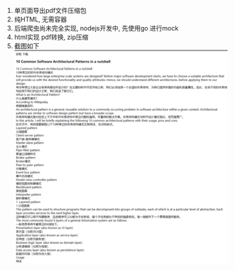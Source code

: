 1. 单页面导出pdf文件压缩包
2. 纯HTML, 无需容器
3. 后端爬虫尚未完全实现, nodejs开发中, 先使用go 进行mock
4. html实现 pdf转换, zip压缩
5. 截图如下
![](https://raw.githubusercontent.com/dalang81/medium/main/123.png)
